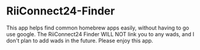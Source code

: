 # RiiConnect24-Finder

This app helps find common homebrew apps easily, without having to go use google. The RiiConnect24 Finder WILL NOT link you to any wads, and I don't plan to add wads in the future. Please enjoy this app.
